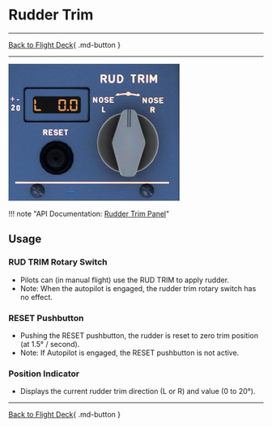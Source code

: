 # Rudder Trim

---

[Back to Flight Deck](../index.md){ .md-button }

---

![Rudder Trim Panel](../../../assets/a32nx-briefing/pedestal/Rudder-trim-Panel.jpg "Rudder Trim Panel")

!!! note "API Documentation: [Rudder Trim Panel](../../../../fbw-a32nx/a32nx-api/a32nx-flightdeck-api.md#rudder-trim)"

## Usage

###  RUD TRIM Rotary Switch

- Pilots can (in manual flight) use the RUD TRIM to apply rudder.
- Note: When the autopilot is engaged, the rudder trim rotary switch has no effect.

### RESET Pushbutton

- Pushing the RESET pushbutton, the rudder is reset to zero trim position (at 1.5° / second).
- Note: If Autopilot is engaged, the RESET pushbutton is not active.

### Position Indicator

- Displays the current rudder trim direction (L or R) and value (0 to 20°).

---

[Back to Flight Deck](../index.md){ .md-button }



